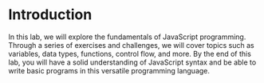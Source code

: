 # Introduction

In this lab, we will explore the fundamentals of JavaScript programming. Through a series of exercises and challenges, we will cover topics such as variables, data types, functions, control flow, and more. By the end of this lab, you will have a solid understanding of JavaScript syntax and be able to write basic programs in this versatile programming language.
